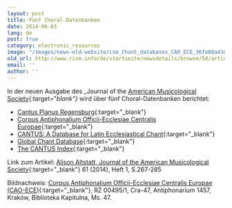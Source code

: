 ```yaml
---
layout: post
title: Fünf Choral-Datenbanken
date: 2014-06-03
lang: de
post: true
category: electronic_resources
image: "/images/news-old-website/csm_Chant_databases_CAO_ECE_36fe08a43d.jpg"
old_url: http://www.rism.info/de/startseite/newsdetails/browse/58/article/64/five-chant-databases.html
email: ''
author: ''
---
```


In der neuen Ausgabe des _Journal of the [American Musicological Society](http://www.ams-net.org/){:target="_blank"}_ wird über fünf Choral-Datenbanken berichtet:

- [Cantus Planus Regensburg](http://www.uni-regensburg.de.proxy.ub.uni-frankfurt.de/Fakultaeten/phil_Fak_I/Musikwissenschaft/cantus/){:target="_blank"}
- [Corpus Antiphonalium Officii-Ecclesiae Centralis Europae](http://www.zti.hu/earlymusic/cao-ece/cao-ece.html){:target="_blank"}
- [CANTUS: A Database for Latin Ecclesiastical Chant](http://www.cantusdatabase.org/){:target="_blank"}
- [Global Chant Database](http://www.globalchant.org/){:target="_blank"}
- [The CANTUS Index](http://cantusindex.org/){:target="_blank"}

Link zum Artikel: [Alison Altstatt, Journal of the American Musicological Society](http://www.jstor.org/stable/10.1525/jams.2014.67.1.267){:target="_blank"} 61 (2014), Heft 1, S.267-285

Bildnachweis: [Corpus Antiphonalium Officii-Ecclesiae Centralis Europae (CAO-ECE)](http://earlymusic.zti.hu/cao-ece/cao-ece.html){:target="_blank"}, RZ 00495/1, Cra-47, Antiphonarium 1457, Kraków, Biblioteka Kapitulna, Ms. 47.